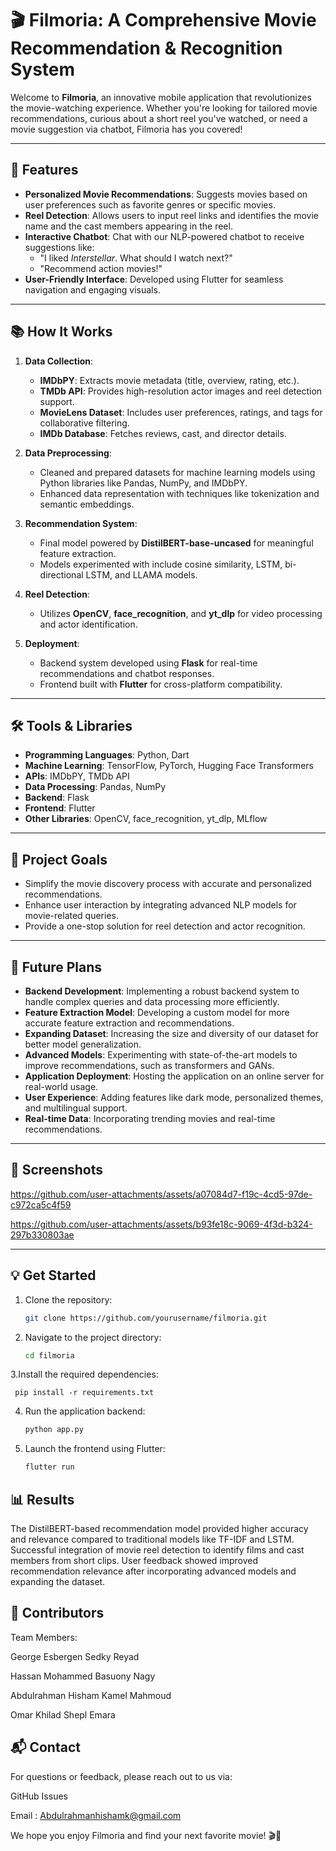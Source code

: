 # 🎬 **Filmoria: A Comprehensive Movie Recommendation & Recognition System**

Welcome to **Filmoria**, an innovative mobile application that revolutionizes the movie-watching experience. Whether you're looking for tailored movie recommendations, curious about a short reel you've watched, or need a movie suggestion via chatbot, Filmoria has you covered!

---

## 🚀 **Features**
- **Personalized Movie Recommendations**: Suggests movies based on user preferences such as favorite genres or specific movies.
- **Reel Detection**: Allows users to input reel links and identifies the movie name and the cast members appearing in the reel.
- **Interactive Chatbot**: Chat with our NLP-powered chatbot to receive suggestions like:
  - "I liked *Interstellar*. What should I watch next?"
  - "Recommend action movies!"
- **User-Friendly Interface**: Developed using Flutter for seamless navigation and engaging visuals.

---

## 📚 **How It Works**
1. **Data Collection**: 
   - **IMDbPY**: Extracts movie metadata (title, overview, rating, etc.).
   - **TMDb API**: Provides high-resolution actor images and reel detection support.
   - **MovieLens Dataset**: Includes user preferences, ratings, and tags for collaborative filtering.
   - **IMDb Database**: Fetches reviews, cast, and director details.

2. **Data Preprocessing**:
   - Cleaned and prepared datasets for machine learning models using Python libraries like Pandas, NumPy, and IMDbPY.
   - Enhanced data representation with techniques like tokenization and semantic embeddings.

3. **Recommendation System**:
   - Final model powered by **DistilBERT-base-uncased** for meaningful feature extraction.
   - Models experimented with include cosine similarity, LSTM, bi-directional LSTM, and LLAMA models.

4. **Reel Detection**:
   - Utilizes **OpenCV**, **face_recognition**, and **yt_dlp** for video processing and actor identification.

5. **Deployment**:
   - Backend system developed using **Flask** for real-time recommendations and chatbot responses.
   - Frontend built with **Flutter** for cross-platform compatibility.

---

## 🛠️ **Tools & Libraries**
- **Programming Languages**: Python, Dart
- **Machine Learning**: TensorFlow, PyTorch, Hugging Face Transformers
- **APIs**: IMDbPY, TMDb API
- **Data Processing**: Pandas, NumPy
- **Backend**: Flask
- **Frontend**: Flutter
- **Other Libraries**: OpenCV, face_recognition, yt_dlp, MLflow

---

## 🎯 **Project Goals**
- Simplify the movie discovery process with accurate and personalized recommendations.
- Enhance user interaction by integrating advanced NLP models for movie-related queries.
- Provide a one-stop solution for reel detection and actor recognition.

---

## 🔮 **Future Plans**
- **Backend Development**: Implementing a robust backend system to handle complex queries and data processing more efficiently.
- **Feature Extraction Model**: Developing a custom model for more accurate feature extraction and recommendations.
- **Expanding Dataset**: Increasing the size and diversity of our dataset for better model generalization.
- **Advanced Models**: Experimenting with state-of-the-art models to improve recommendations, such as transformers and GANs.
- **Application Deployment**: Hosting the application on an online server for real-world usage.
- **User Experience**: Adding features like dark mode, personalized themes, and multilingual support.
- **Real-time Data**: Incorporating trending movies and real-time recommendations.

---

## 📱 **Screenshots**



https://github.com/user-attachments/assets/a07084d7-f19c-4cd5-97de-c972ca5c4f59



https://github.com/user-attachments/assets/b93fe18c-9069-4f3d-b324-297b330803ae





---

## 💡 **Get Started**

1. Clone the repository:  
   ```bash
   git clone https://github.com/yourusername/filmoria.git

2. Navigate to the project directory:  
   ```bash
   cd filmoria

3.Install the required dependencies:

    
     pip install -r requirements.txt

4. Run the application backend:

    ```bash
    python app.py

5. Launch the frontend using Flutter:

    ```bash
    flutter run

## 📊 Results 
The DistilBERT-based recommendation model provided higher accuracy and relevance compared to traditional models like TF-IDF and LSTM.
Successful integration of movie reel detection to identify films and cast members from short clips.
User feedback showed improved recommendation relevance after incorporating advanced models and expanding the dataset.


## 🤝 Contributors 
Team Members:

George Esbergen Sedky Reyad

Hassan Mohammed Basuony Nagy

Abdulrahman Hisham Kamel Mahmoud

Omar Khilad Shepl Emara


##  📬 Contact 
For questions or feedback, please reach out to us via:

GitHub Issues

Email : Abdulrahmanhishamk@gmail.com

We hope you enjoy Filmoria and find your next favorite movie! 🎬🍿
